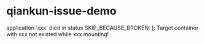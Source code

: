 # qiankun-issue-demo
application 'xxx' died in status SKIP_BECAUSE_BROKEN: [: Target container with xxx not existed while xxx mounting!
